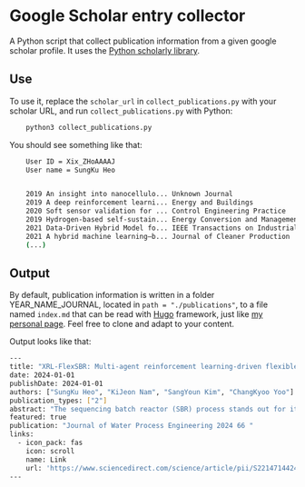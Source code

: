 # Google Scholar entry collector

A Python script that collect publication information from a given google scholar
profile. It uses the [Python scholarly library](https://pypi.org/project/scholarly/).

## Use

To use it, replace the `scholar_url` in `collect_publications.py` with your
scholar URL, and run `collect_publications.py` with Python:

```bash
    python3 collect_publications.py
```

You should see something like that:

```bash
    User ID = Xix_ZHoAAAAJ
    User name = SungKu Heo


    2019 An insight into nanocellulo... Unknown Journal
    2019 A deep reinforcement learni... Energy and Buildings
    2020 Soft sensor validation for ... Control Engineering Practice
    2019 Hydrogen-based self-sustain... Energy Conversion and Management
    2021 Data-Driven Hybrid Model fo... IEEE Transactions on Industrial Informatics
    2021 A hybrid machine learning–b... Journal of Cleaner Production
    (...)
```

## Output

By default, publication information is written in a folder YEAR_NAME_JOURNAL,
located in `path = "./publications"`, to a file named `index.md` that can be read
with [Hugo](https://gohugo.io/) framework, just
like [my personal page](https://simongravelle.github.io). Feel free to clone and
adapt to your content.

Output looks like that:
```bash
---
title: "XRL-FlexSBR: Multi-agent reinforcement learning-driven flexible SBR control with explainable performance guarantee under diverse influent conditions"
date: 2024-01-01
publishDate: 2024-01-01
authors: ["SungKu Heo", "KiJeon Nam", "SangYoun Kim", "ChangKyoo Yoo"]
publication_types: ["2"]
abstract: "The sequencing batch reactor (SBR) process stands out for its small footprint and operational flexibility. However, the SBR process is highly nonlinear and subject to influent disturbances. In this study, we suggested an explainable multi-agent reinforcement learning (XRL) approach coupled with multi-agent reinforcement learning (MARL) and explainable AI (XAI); then, an XRL-driven flexible SBR control (XRL-FlexSBR) system was developed to conduct multivariate control the SBR process autonomously. Influent big datasets including biochemical oxygen demand (BOD) and total nitrogen (TN) were collected from the wastewater treatment plants (WWTPs) of South Korea. Then, the Gaussian mixture model was utilized to cluster the diverse influent conditions and the SBR mechanistic model was developed. A game abstraction method based on a two-stage attention network (G2ANET), one of MARL algorithms, was …"
featured: true
publication: "Journal of Water Process Engineering 2024 66 "
links:
  - icon_pack: fas
    icon: scroll
    name: Link
    url: 'https://www.sciencedirect.com/science/article/pii/S2214714424012236'
---
```